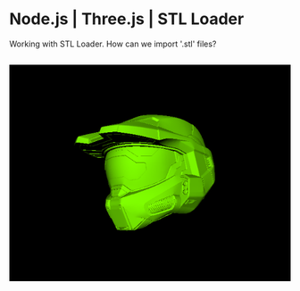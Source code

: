 # Node.js | Three.js | STL Loader

Working with STL Loader.
How can we import '.stl' files?

##
![halo__img](./public/img/halo__img.png)